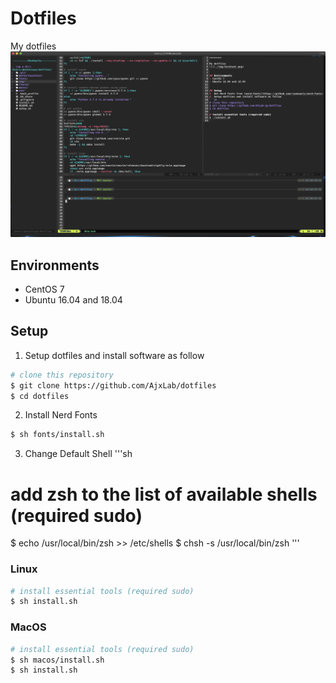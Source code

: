 Dotfiles
========

My dotfiles
![](./img/terminal.png)


## Environments
- CentOS 7
- Ubuntu 16.04 and 18.04


## Setup
1. Setup dotfiles and install software as follow
```sh
# clone this repository
$ git clone https://github.com/AjxLab/dotfiles
$ cd dotfiles
```
2. Install Nerd Fonts
```sh
$ sh fonts/install.sh
```
3. Change Default Shell
'''sh
# add zsh to the list of available shells (required sudo)
$ echo /usr/local/bin/zsh >> /etc/shells
$ chsh -s /usr/local/bin/zsh
'''
### Linux
```sh
# install essential tools (required sudo)
$ sh install.sh
```
### MacOS
```sh
# install essential tools (required sudo)
$ sh macos/install.sh
$ sh install.sh
```
